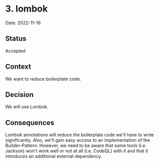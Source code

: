 # 3. lombok

Date: 2022-11-16

## Status

Accepted

## Context

We want to reduce boilerplate code.

## Decision

We will use Lombok.

## Consequences

Lombok annotations will reduce the boilerplate code we'll have to write significantly. Also, we'll gain easy access to
an implementation of the Builder-Pattern. However, we need to be aware that some tools (i.e. Jackson) won't work well or
not at all (i.e. CodeQL) with it and that it introduces an additional external dependency.
